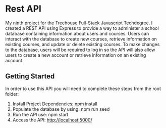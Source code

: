 # Rest API
My ninth project for the Treehouse Full-Stack Javascript Techdegree. I created a REST API using Express to provide a way to administer a school database containing information about users and courses. Users can interact with the database to create new courses, retrieve information on existing courses, and update or delete existing courses. To make changes to the database, users will be required to log in so the API will also allow users to create a new account or retrieve information on an existing account.

## Getting Started
In order to use this API you will need to complete these steps from the root folder:

1. Install Project Dependencies: npm install
2. Populate the database by using: npm run seed
3. Run the API use: npm start
4. Access the API: [http://localhost:5000/](http://localhost:5000/)
